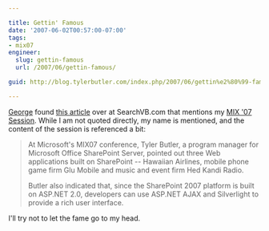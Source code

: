 ```yaml
---

title: Gettin' Famous
date: '2007-06-02T00:57:00-07:00'
tags:
- mix07
engineer:
  slug: gettin-famous
  url: /2007/06/gettin-famous/

guid: http://blog.tylerbutler.com/index.php/2007/06/gettin%e2%80%99-famous/

---
```


[George][1] found [this article][2] over at SearchVB.com that mentions my [MIX
'07 Session][3]. While I am not quoted directly, my name is mentioned, and the
content of the session is referenced a bit:

> At Microsoft's MIX07 conference, Tyler Butler, a program manager for
> Microsoft Office SharePoint Server, pointed out three Web applications built
> on SharePoint -- Hawaiian Airlines, mobile phone game firm Glu Mobile and
> music and event firm Hed Kandi Radio.
>
> Butler also indicated that, since the SharePoint 2007 platform is built on
> ASP.NET 2.0, developers can use ASP.NET AJAX and Silverlight to provide a rich
> user interface.

I'll try not to let the fame go to my head.

   [1]: http://zorba.members.winisp.net/
   [2]: http://searchvb.techtarget.com/originalContent/0,289142,sid8_gci1256720,00.html ()
   [3]: http://sessions.visitmix.com/default.asp?event=1011&session=2012&pid=DEV06&disc=&id=1515&year=2007&search=DEV06

